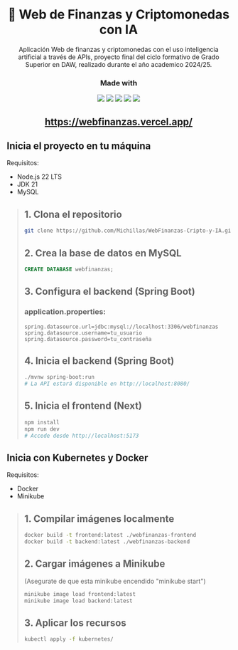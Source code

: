 <h1 align="center">💸 Web de Finanzas y Criptomonedas con IA</h1>
<p align="center">Aplicación Web de finanzas y criptomonedas con el uso inteligencia artificial a través de APIs, proyecto final del ciclo formativo de Grado Superior en DAW, realizado durante el año academico 2024/25.</p>

### <p align="center">Made with</p>

<p align="center"><img src="https://img.shields.io/badge/Next-black?style=for-the-badge&logo=next.js&logoColor=white"></img> <img src="https://img.shields.io/badge/spring-%236DB33F.svg?style=for-the-badge&logo=spring&logoColor=white"></img> <img src="https://img.shields.io/badge/typescript-%23007ACC.svg?style=for-the-badge&logo=typescript&logoColor=white"></img> <img src="https://img.shields.io/badge/docker-%230db7ed.svg?style=for-the-badge&logo=docker&logoColor=white"></img> <img src="https://img.shields.io/badge/kubernetes-%23326ce5.svg?style=for-the-badge&logo=kubernetes&logoColor=white"></img></p>

## <p align="center">https://webfinanzas.vercel.app/</p>

## Inicia el proyecto en tu máquina
Requisitos:
 - Node.js 22 LTS
 - JDK 21
 - MySQL

> 
> ## 1. Clona el repositorio
> ```bash
> git clone https://github.com/Michillas/WebFinanzas-Cripto-y-IA.git
> ```
>
> ## 2. Crea la base de datos en MySQL
> ```sql
> CREATE DATABASE webfinanzas;
> ```
>
> ## 3. Configura el backend (Spring Boot)
> ### application.properties:
> ```properties
> spring.datasource.url=jdbc:mysql://localhost:3306/webfinanzas
> spring.datasource.username=tu_usuario
> spring.datasource.password=tu_contraseña
> ```
>
> ## 4. Inicia el backend (Spring Boot)
> ```bash
> ./mvnw spring-boot:run
> # La API estará disponible en http://localhost:8080/
> ```
>
> ## 5. Inicia el frontend (Next)
> ```bash
> npm install
> npm run dev
> # Accede desde http://localhost:5173
> ```
>

## Inicia con Kubernetes y Docker
Requisitos:
 - Docker
 - Minikube

> ## 1. Compilar imágenes localmente
> ```bash
> docker build -t frontend:latest ./webfinanzas-frontend
> docker build -t backend:latest ./webfinanzas-backend
> ```
>
> ## 2. Cargar imágenes a Minikube
> (Asegurate de que esta minikube encendido "minikube start")
> ```bash
> minikube image load frontend:latest
> minikube image load backend:latest
> ```
>
> ## 3. Aplicar los recursos
> ```bash
> kubectl apply -f kubernetes/
> ```
